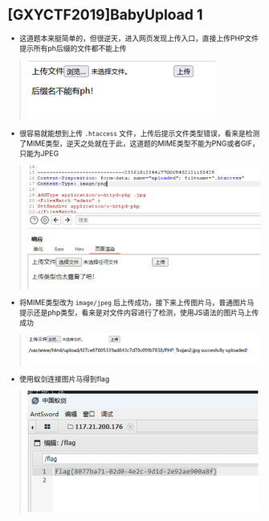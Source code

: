 # [GXYCTF2019]BabyUpload 1

- 这道题本来挺简单的，但很逆天，进入网页发现上传入口，直接上传PHP文件提示所有ph后缀的文件都不能上传

> <img src="../../IMG2/Screenshot 2024-06-04 193355.png">

- 很容易就能想到上传 `.htaccess` 文件，上传后提示文件类型错误，看来是检测了MIME类型，逆天之处就在于此，这道题的MIME类型不能为PNG或者GIF，只能为JPEG

> <img src="../../IMG2/Screenshot 2024-06-04 193646.png">

- 将MIME类型改为 `image/jpeg` 后上传成功，接下来上传图片马，普通图片马提示还是php类型，看来是对文件内容进行了检测，使用JS语法的图片马上传成功

> <img src="../../IMG2/Screenshot 2024-06-04 193829.png">

- 使用蚁剑连接图片马得到flag

> <img src="../../IMG2/Screenshot 2024-06-04 193906.png">